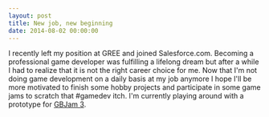 ```yaml
---
layout: post
title: New job, new beginning
date: 2014-08-02 00:00:00
---
```

I recently left my position at GREE and joined Salesforce.com. Becoming a professional game developer was fulfilling a lifelong dream
but after a while I had to realize that it is not the right career choice for me. Now that I'm not doing game development on a daily
basis at my job anymore I hope I'll be more motivated to finish some hobby projects and participate in some game jams to scratch that
\#gamedev itch. I'm currently playing around with a prototype for [GBJam 3](http://jams.gamejolt.io/gbjam3).